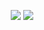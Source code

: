 <p align="center">
  <img src="https://github-readme-stats.vercel.app/api?username=impeccablefrog&count_private=true&show_icons=true&theme=gotham&bg_color=0d1117&hide_border=true">
  <img src="https://github-readme-stats.vercel.app/api/top-langs/?username=impeccablefrog&layout=compact&theme=gotham&bg_color=0d1117&hide_border=true">
</p>
